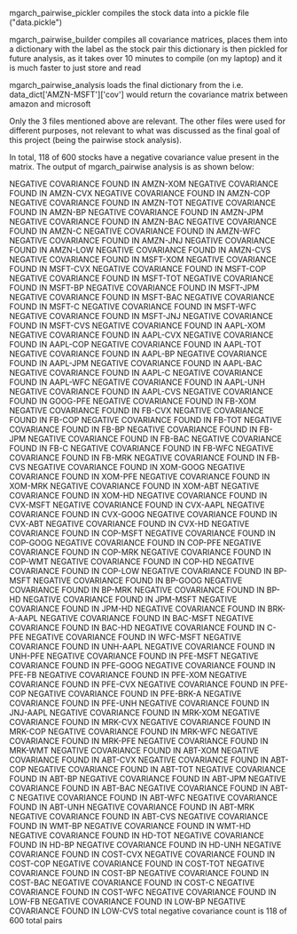 mgarch_pairwise_pickler compiles the stock data into a pickle file ("data.pickle")

mgarch_pairwise_builder compiles all covariance matrices, places them into a dictionary with the label as the stock pair
this dictionary is then pickled for future analysis, as it takes over 10 minutes to compile (on my laptop) and it is much faster to just store and read


mgarch_pairwise_analysis loads the final dictionary from the 
i.e. data_dict['AMZN-MSFT']['cov'] would return the covariance matrix between amazon and microsoft

Only the 3 files mentioned above are relevant. The other files were used for different purposes, not relevant to what was discussed as the final goal of this project (being the pairwise stock analysis).

In total, 118 of 600 stocks have a negative covariance value present in the matrix. The output of mgarch_pairwise analysis is as shown below:

NEGATIVE COVARIANCE FOUND IN AMZN-XOM
NEGATIVE COVARIANCE FOUND IN AMZN-CVX
NEGATIVE COVARIANCE FOUND IN AMZN-COP
NEGATIVE COVARIANCE FOUND IN AMZN-TOT
NEGATIVE COVARIANCE FOUND IN AMZN-BP
NEGATIVE COVARIANCE FOUND IN AMZN-JPM
NEGATIVE COVARIANCE FOUND IN AMZN-BAC
NEGATIVE COVARIANCE FOUND IN AMZN-C
NEGATIVE COVARIANCE FOUND IN AMZN-WFC
NEGATIVE COVARIANCE FOUND IN AMZN-JNJ
NEGATIVE COVARIANCE FOUND IN AMZN-LOW
NEGATIVE COVARIANCE FOUND IN AMZN-CVS
NEGATIVE COVARIANCE FOUND IN MSFT-XOM
NEGATIVE COVARIANCE FOUND IN MSFT-CVX
NEGATIVE COVARIANCE FOUND IN MSFT-COP
NEGATIVE COVARIANCE FOUND IN MSFT-TOT
NEGATIVE COVARIANCE FOUND IN MSFT-BP
NEGATIVE COVARIANCE FOUND IN MSFT-JPM
NEGATIVE COVARIANCE FOUND IN MSFT-BAC
NEGATIVE COVARIANCE FOUND IN MSFT-C
NEGATIVE COVARIANCE FOUND IN MSFT-WFC
NEGATIVE COVARIANCE FOUND IN MSFT-JNJ
NEGATIVE COVARIANCE FOUND IN MSFT-CVS
NEGATIVE COVARIANCE FOUND IN AAPL-XOM
NEGATIVE COVARIANCE FOUND IN AAPL-CVX
NEGATIVE COVARIANCE FOUND IN AAPL-COP
NEGATIVE COVARIANCE FOUND IN AAPL-TOT
NEGATIVE COVARIANCE FOUND IN AAPL-BP
NEGATIVE COVARIANCE FOUND IN AAPL-JPM
NEGATIVE COVARIANCE FOUND IN AAPL-BAC
NEGATIVE COVARIANCE FOUND IN AAPL-C
NEGATIVE COVARIANCE FOUND IN AAPL-WFC
NEGATIVE COVARIANCE FOUND IN AAPL-UNH
NEGATIVE COVARIANCE FOUND IN AAPL-CVS
NEGATIVE COVARIANCE FOUND IN GOOG-PFE
NEGATIVE COVARIANCE FOUND IN FB-XOM
NEGATIVE COVARIANCE FOUND IN FB-CVX
NEGATIVE COVARIANCE FOUND IN FB-COP
NEGATIVE COVARIANCE FOUND IN FB-TOT
NEGATIVE COVARIANCE FOUND IN FB-BP
NEGATIVE COVARIANCE FOUND IN FB-JPM
NEGATIVE COVARIANCE FOUND IN FB-BAC
NEGATIVE COVARIANCE FOUND IN FB-C
NEGATIVE COVARIANCE FOUND IN FB-WFC
NEGATIVE COVARIANCE FOUND IN FB-MRK
NEGATIVE COVARIANCE FOUND IN FB-CVS
NEGATIVE COVARIANCE FOUND IN XOM-GOOG
NEGATIVE COVARIANCE FOUND IN XOM-PFE
NEGATIVE COVARIANCE FOUND IN XOM-MRK
NEGATIVE COVARIANCE FOUND IN XOM-ABT
NEGATIVE COVARIANCE FOUND IN XOM-HD
NEGATIVE COVARIANCE FOUND IN CVX-MSFT
NEGATIVE COVARIANCE FOUND IN CVX-AAPL
NEGATIVE COVARIANCE FOUND IN CVX-GOOG
NEGATIVE COVARIANCE FOUND IN CVX-ABT
NEGATIVE COVARIANCE FOUND IN CVX-HD
NEGATIVE COVARIANCE FOUND IN COP-MSFT
NEGATIVE COVARIANCE FOUND IN COP-GOOG
NEGATIVE COVARIANCE FOUND IN COP-PFE
NEGATIVE COVARIANCE FOUND IN COP-MRK
NEGATIVE COVARIANCE FOUND IN COP-WMT
NEGATIVE COVARIANCE FOUND IN COP-HD
NEGATIVE COVARIANCE FOUND IN COP-LOW
NEGATIVE COVARIANCE FOUND IN BP-MSFT
NEGATIVE COVARIANCE FOUND IN BP-GOOG
NEGATIVE COVARIANCE FOUND IN BP-MRK
NEGATIVE COVARIANCE FOUND IN BP-HD
NEGATIVE COVARIANCE FOUND IN JPM-MSFT
NEGATIVE COVARIANCE FOUND IN JPM-HD
NEGATIVE COVARIANCE FOUND IN BRK-A-AAPL
NEGATIVE COVARIANCE FOUND IN BAC-MSFT
NEGATIVE COVARIANCE FOUND IN BAC-HD
NEGATIVE COVARIANCE FOUND IN C-PFE
NEGATIVE COVARIANCE FOUND IN WFC-MSFT
NEGATIVE COVARIANCE FOUND IN UNH-AAPL
NEGATIVE COVARIANCE FOUND IN UNH-PFE
NEGATIVE COVARIANCE FOUND IN PFE-MSFT
NEGATIVE COVARIANCE FOUND IN PFE-GOOG
NEGATIVE COVARIANCE FOUND IN PFE-FB
NEGATIVE COVARIANCE FOUND IN PFE-XOM
NEGATIVE COVARIANCE FOUND IN PFE-CVX
NEGATIVE COVARIANCE FOUND IN PFE-COP
NEGATIVE COVARIANCE FOUND IN PFE-BRK-A
NEGATIVE COVARIANCE FOUND IN PFE-UNH
NEGATIVE COVARIANCE FOUND IN JNJ-AAPL
NEGATIVE COVARIANCE FOUND IN MRK-XOM
NEGATIVE COVARIANCE FOUND IN MRK-CVX
NEGATIVE COVARIANCE FOUND IN MRK-COP
NEGATIVE COVARIANCE FOUND IN MRK-WFC
NEGATIVE COVARIANCE FOUND IN MRK-PFE
NEGATIVE COVARIANCE FOUND IN MRK-WMT
NEGATIVE COVARIANCE FOUND IN ABT-XOM
NEGATIVE COVARIANCE FOUND IN ABT-CVX
NEGATIVE COVARIANCE FOUND IN ABT-COP
NEGATIVE COVARIANCE FOUND IN ABT-TOT
NEGATIVE COVARIANCE FOUND IN ABT-BP
NEGATIVE COVARIANCE FOUND IN ABT-JPM
NEGATIVE COVARIANCE FOUND IN ABT-BAC
NEGATIVE COVARIANCE FOUND IN ABT-C
NEGATIVE COVARIANCE FOUND IN ABT-WFC
NEGATIVE COVARIANCE FOUND IN ABT-UNH
NEGATIVE COVARIANCE FOUND IN ABT-MRK
NEGATIVE COVARIANCE FOUND IN ABT-CVS
NEGATIVE COVARIANCE FOUND IN WMT-BP
NEGATIVE COVARIANCE FOUND IN WMT-HD
NEGATIVE COVARIANCE FOUND IN HD-TOT
NEGATIVE COVARIANCE FOUND IN HD-BP
NEGATIVE COVARIANCE FOUND IN HD-UNH
NEGATIVE COVARIANCE FOUND IN COST-CVX
NEGATIVE COVARIANCE FOUND IN COST-COP
NEGATIVE COVARIANCE FOUND IN COST-TOT
NEGATIVE COVARIANCE FOUND IN COST-BP
NEGATIVE COVARIANCE FOUND IN COST-BAC
NEGATIVE COVARIANCE FOUND IN COST-C
NEGATIVE COVARIANCE FOUND IN COST-WFC
NEGATIVE COVARIANCE FOUND IN LOW-FB
NEGATIVE COVARIANCE FOUND IN LOW-BP
NEGATIVE COVARIANCE FOUND IN LOW-CVS
total negative covariance count is 118 of 600 total pairs

